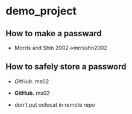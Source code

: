 # demo_project

## How to make a passward
- Morris and Shin 2002->mrrsshn2002

## How to safely store a password
- *GitHub.* ms02
- **GitHub.** ms02

- don't put octocat in remote repo
